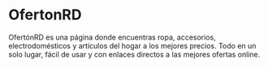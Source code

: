# OfertonRD
OfertónRD es una página donde encuentras ropa, accesorios, electrodomésticos y artículos del hogar a los mejores precios. Todo en un solo lugar, fácil de usar y con enlaces directos a las mejores ofertas online.
